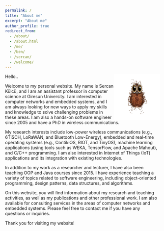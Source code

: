 ```yaml
---
permalink: /
title: "About me"
excerpt: "About me"
author_profile: true
redirect_from: 
  - /about/
  - /about.html
  - /me/
  - /ben/
  - /sercan/
  - /welcome/
---
```


<img align="right" width="150" height="150" alt="owl coffee beans" src="/images/owl-coffee-beans.png">

Hello..

Welcome to my personal website. My name is Sercan Külcü, and I am an assistant professor in computer science at Giresun University. I am interested in computer networks and embedded systems, and I am always looking for new ways to apply my skills and knowledge to solve challenging problems in these areas. I am also a hands-on software engineer since 2005 and have a PhD in wireless communications.

My research interests include low-power wireless communications (e.g., 6TiSCH, LoRaWAN, and Bluetooth Low-Energy), embedded and real-time operating systems (e.g., ContikiOS, RIOT, and TinyOS), machine learning applications (using tools such as WEKA, TensorFlow, and Apache Mahout), and C/C++ programming. I am also interested in Internet of Things (IoT) applications and its integration with existing technologies.

In addition to my work as a researcher and lecturer, I have also been teaching OOP and Java courses since 2015. I have experience teaching a variety of topics related to software engineering, including object-oriented programming, design patterns, data structures, and algorithms.

On this website, you will find information about my research and teaching activities, as well as my publications and other professional work. I am also available for consulting services in the areas of computer networks and embedded systems. Please feel free to contact me if you have any questions or inquiries.

Thank you for visiting my website!

<script data-name="BMC-Widget" data-cfasync="false" src="https://cdnjs.buymeacoffee.com/1.0.0/widget.prod.min.js" data-id="sercankulc" data-description="Support me on Buy me a coffee!" data-message="Thank you for visiting!" data-color="#5F7FFF" data-position="Right" data-x_margin="18" data-y_margin="18"></script>

<!--
<a width="100%" height="600px" class="twitter-timeline" href="https://twitter.com/sercandev?ref_src=twsrc%5Etfw">Tweets by Sercan Külcü</a> <script async src="https://platform.twitter.com/widgets.js" charset="utf-8"></script>
-->
